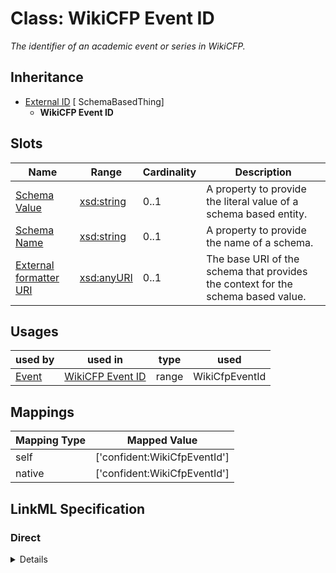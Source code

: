 # Class: WikiCFP Event ID
_The identifier of an academic event or series in WikiCFP._







## Inheritance
* [External ID](ExternalIdentifier.md) [ SchemaBasedThing]
    * **WikiCFP Event ID**



## Slots

| Name | Range | Cardinality | Description  | 
| ---  | --- | --- | --- | 
| [Schema Value](schema_value.md) | [xsd:string](http://www.w3.org/2001/XMLSchema#string) | 0..1 | A property to provide the literal value of a schema based entity.  | 
| [Schema Name](schema_name.md) | [xsd:string](http://www.w3.org/2001/XMLSchema#string) | 0..1 | A property to provide the name of a schema.  | 
| [External formatter URI](schema_base_uri.md) | [xsd:anyURI](http://www.w3.org/2001/XMLSchema#anyURI) | 0..1 | The base URI of the schema that provides the context for the schema based value.  | 


## Usages


| used by | used in | type | used |
| ---  | --- | --- | --- |
| [Event](Event.md) | [WikiCFP Event ID](wikicfp_event_id.md) | range | WikiCfpEventId |












## Mappings

| Mapping Type | Mapped Value |
| ---  | ---  |
| self | ['confident:WikiCfpEventId'] |
| native | ['confident:WikiCfpEventId'] |


## LinkML Specification

<!-- TODO: investigate https://stackoverflow.com/questions/37606292/how-to-create-tabbed-code-blocks-in-mkdocs-or-sphinx -->

### Direct

<details>
```yaml
name: WikiCfpEventId
description: The identifier of an academic event or series in WikiCFP.
title: WikiCFP Event ID
from_schema: https://raw.githubusercontent.com/TIBHannover/ConfIDent_schema/%238_naming/src/linkml/ConfIDent_schema.yaml
is_a: ExternalIdentifier
slot_usage:
  schema_name:
    name: schema_name
    ifabsent: string(WikiCFP)
  schema_base_uri:
    name: schema_base_uri
    ifabsent: uri(http://www.wikicfp.com/cfp/servlet/event.showcfp?eventid=)

```
</details>

### Induced

<details>
```yaml
name: WikiCfpEventId
description: The identifier of an academic event or series in WikiCFP.
title: WikiCFP Event ID
from_schema: https://raw.githubusercontent.com/TIBHannover/ConfIDent_schema/%238_naming/src/linkml/ConfIDent_schema.yaml
is_a: ExternalIdentifier
slot_usage:
  schema_name:
    name: schema_name
    ifabsent: string(WikiCFP)
  schema_base_uri:
    name: schema_base_uri
    ifabsent: uri(http://www.wikicfp.com/cfp/servlet/event.showcfp?eventid=)
attributes:
  schema_value:
    name: schema_value
    description: A property to provide the literal value of a schema based entity.
    title: Schema Value
    from_schema: https://raw.githubusercontent.com/TIBHannover/ConfIDent_schema/%238_naming/src/linkml/ConfIDent_schema.yaml
    alias: schema_value
    owner: WikiCfpEventId
    range: string
  schema_name:
    name: schema_name
    description: A property to provide the name of a schema.
    title: Schema Name
    from_schema: https://raw.githubusercontent.com/TIBHannover/ConfIDent_schema/%238_naming/src/linkml/ConfIDent_schema.yaml
    ifabsent: string(WikiCFP)
    alias: schema_name
    owner: WikiCfpEventId
    range: string
  schema_base_uri:
    name: schema_base_uri
    description: The base URI of the schema that provides the context for the schema
      based value.
    title: External formatter URI
    from_schema: https://raw.githubusercontent.com/TIBHannover/ConfIDent_schema/%238_naming/src/linkml/ConfIDent_schema.yaml
    ifabsent: uri(http://www.wikicfp.com/cfp/servlet/event.showcfp?eventid=)
    alias: schema_base_uri
    owner: WikiCfpEventId
    range: uriorcurie

```
</details>